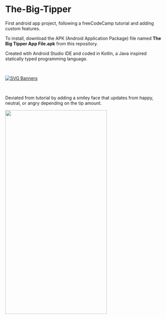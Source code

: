 # The-Big-Tipper
First android app project, following a freeCodeCamp tutorial and adding custom features. <br>


To install, download the APK (Android Application Package) file named <strong>The Big Tipper App File.apk</strong> from this repository.  

Created wtih Android Studio IDE and coded in Kotlin, a Java inspired statically typed programming language.

<br> 

[![SVG Banners](https://svg-banners.vercel.app/api?type=origin&text1=The%20Big%20Tipper&width=800&height=150)](https://github.com/Akshay090/svg-banners) 

<br> 

Deviated from tutorial by adding a smiley face that updates from happy, neutral, or angry depending on the tip amount.

<img src="https://user-images.githubusercontent.com/91037796/150702652-ab1ddbf4-2fae-45df-aad4-cbe775f07371.gif" width="324" height="648"/>
